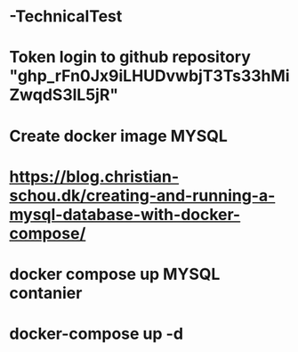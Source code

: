 # -TechnicalTest
# Token login to github repository "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"

# Create docker image MYSQL
# https://blog.christian-schou.dk/creating-and-running-a-mysql-database-with-docker-compose/
# docker compose up MYSQL contanier 
# docker-compose up -d
# 